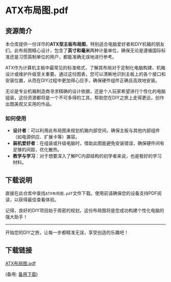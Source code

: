 # ATX布局图.pdf

## 资源简介

本仓库提供一份详尽的**ATX型主板布局图**，特别适合电脑爱好者和DIY机箱的朋友们。此布局图精心设计，包含了**英寸和毫米**两种计量单位，确保无论是遵循国际标准还是习惯英制单位的用户，都能准确无误地进行参考。

ATX作为计算机主板中最常见的标准格式，了解其布局对于定制化电脑构建、机箱设计或维护升级至关重要。通过这份图表，您可以清晰地识别主板上的各个接口和安装位置，从而在DIY过程中更加得心应手，确保硬件组件正确且高效地安装。

无论是专业机箱制造商寻求精确的设计依据，还是个人玩家希望进行个性化的电脑组装，这份资源都将是一个不可多得的工具，帮助您在DIY之旅上走得更远，创作出既美观又实用的作品。

### 如何使用

- **设计者**：可以利用此布局图来规划机箱内部空间，确保主板与其他内部组件（如电源供应、扩展卡等）兼容。
- **装机爱好者**：在组装或升级电脑时，借助此图能避免安装错误，确保硬件间有足够的间距，优化散热。
- **教学与学习**：对于想要深入了解PC内部结构的初学者来说，也是极好的学习材料。

## 下载说明

直接在此仓库中查找`ATX布局图.pdf`文件下载。使用前请确保您的设备支持PDF阅读，以获得最佳查看体验。

记得，良好的DIY项目始于周密的规划，这份布局图将是您成功构建个性化电脑的强大助手！

---

开始您的DIY之旅，让每一步都精准无误，享受创造的乐趣吧！

## 下载链接
[ATX布局图.pdf](https://pan.quark.cn/s/974ddbde8105) 

(备用: [备用下载](https://pan.baidu.com/s/1mZlSTPnDqxoWANlw8h-K-Q?pwd=1234))

